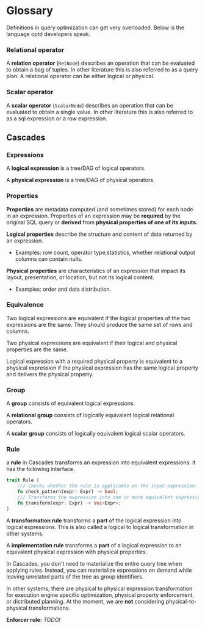 # Glossary

Definitions in query optimization can get very overloaded. Below is the language optd developers speak.

### Relational operator 
A **relation operator** (`RelNode`) describes an operation that can be evaluated to obtain a bag of tuples. In other literature this is also referred to as a query plan. A relational operator can be either logical or physical.

### Scalar operator

A **scalar operator** (`ScalarNode`) describes an operation that can be evaluated to obtain a single value. In other literature this is also referred to as a sql expression or a row expression. 

## Cascades

### Expressions 

A **logical expression** is a tree/DAG of logical operators.

A **physical expression** is a tree/DAG of physical operators.

### Properties

**Properties** are metadata computed (and sometimes stored) for each node in an expression.
Properties of an expression may be **required** by the original SQL query or **derived** from **physical properties of one of its inputs.**


**Logical properties** describe the structure and content of data returned by an expression.

- Examples: row count, operator type,statistics, whether relational output columns can contain nulls.

**Physical properties** are characteristics of an expression that
impact its layout, presentation, or location, but not its logical content. 

- Examples: order and data distribution.


### Equivalence

Two logical expressions are equivalent if the logical properties of the two expressions are the same. They should produce the same set of rows and columns.

Two physical expressions are equivalent if their logical and physical properties are the same.

Logical expression with a required physical property is equivalent to a physical expression if the physical expression has the same logical property and delivers the physical property.


### Group

A **group** consists of equivalent logical expressions.

A **relational group** consists of logically equivalent logical relational operators.

A **scalar group** consists of logically equivalent logical scalar operators.

### Rule

a **rule** in Cascades transforms an expression into equivalent expressions. It has the following interface.

```rust
trait Rule {
    /// Checks whether the rule is applicable on the input expression.
	fn check_pattern(expr: Expr) -> bool;
    /// Transforms the expression into one or more equivalent expressions.
	fn transform(expr: Expr) -> Vec<Expr>;
}
```

A **transformation rule** transforms a **part** of the logical expression into logical expressions. This is also called a logical to logical transformation in other systems.

A **implementation rule** transforms a **part** of a logical expression to an equivalent physical expression with physical properties.

In Cascades, you don't need to materialize the entire query tree when applying rules. Instead, you can materialize expressions on demand while leaving unrelated parts of the tree as group identifiers.

In other systems, there are physical to physical expression transformation for execution engine specific optimization, physical property enforcement, or distributed planning. At the moment, we are **not** considering physical-to-physical transformations.

**Enforcer rule:** *TODO!*